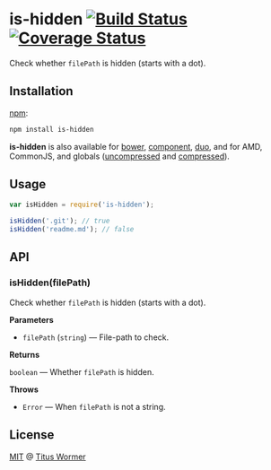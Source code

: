 # is-hidden [![Build Status](https://img.shields.io/travis/wooorm/is-hidden.svg?style=flat)](https://travis-ci.org/wooorm/is-hidden) [![Coverage Status](https://img.shields.io/coveralls/wooorm/is-hidden.svg?style=flat)](https://coveralls.io/r/wooorm/is-hidden?branch=master)

Check whether `filePath` is hidden (starts with a dot).

## Installation

[npm](https://docs.npmjs.com/cli/install):

```bash
npm install is-hidden
```

**is-hidden** is also available for [bower](http://bower.io/#install-packages),
[component](https://github.com/componentjs/component), [duo](http://duojs.org/#getting-started),
and for AMD, CommonJS, and globals ([uncompressed](is-hidden.js) and
[compressed](is-hidden.min.js)).

## Usage

```js
var isHidden = require('is-hidden');

isHidden('.git'); // true
isHidden('readme.md'); // false
```

## API

### isHidden(filePath)

Check whether `filePath` is hidden (starts with a dot).

**Parameters**

*   `filePath` (`string`) — File-path to check.

**Returns**

`boolean` — Whether `filePath` is hidden.

**Throws**

*   `Error` — When `filePath` is not a string.

## License

[MIT](LICENSE) @ [Titus Wormer](http://wooorm.com)
